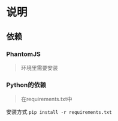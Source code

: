 # 说明

## 依赖

### PhantomJS

> 环境里需要安装

### Python的依赖

> 在requirements.txt中

安装方式 `pip install -r requirements.txt`